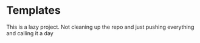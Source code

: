 # Templates
This is a lazy project.
Not cleaning up the repo and just pushing everything and calling it a day
